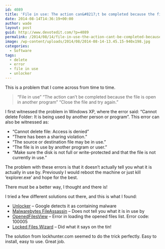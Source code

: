 ```yaml
---
id: 4089
title: 'File in use: The action can&#8217;t be completed because the file is open in another program'
date: 2014-08-14T14:36:19+00:00
author: wade
layout: post
guid: http://www.devotedit.com/?p=4089
permalink: /2014/08/14/file-in-use-the-action-cant-be-completed-because-the-file-is-open-in-another-program/
image: /wp-content/uploads/2014/08/2014-08-14-13.45.15-940x198.jpg
categories:
  - Software
tags:
  - delete
  - error
  - file in use
  - unlocker
---
```

This is a problem that I come across from time to time.

> &#8220;File in use&#8221; &#8220;The action can&#8217;t be completed because the file is open in another program&#8221; &#8220;Close the file and try again.&#8221;

I first witnessed the problem in Windows XP, where the error said: “Cannot delete Folder: It is being used by another person or program”. <!--more--> This error can also be witnessed as:

  * “Cannot delete file: Access is denied”
  * “There has been a sharing violation.”
  * “The source or destination file may be in use.”
  * “The file is in use by another program or user.”
  * “Make sure the disk is not full or write-protected and that the file is not currently in use.”

The problem with these errors is that it doesn&#8217;t actually tell you what it is actually in use by. Previously I would reboot the machine or just kill &#8216;explorer.exe&#8217; and hope for the best.

There must be a better way, I thought and there is!

I tried a few different solutions out there, and this is what I found:

  * [Unlocker](http://www.emptyloop.com/unlocker/) &#8211; Google detects it as containing malware
  * [Malwarebytes FileAssassin](http://www.malwarebytes.org/fileassassin/) &#8211; Does not tell you what it is in use by
  * [OpenedFilesView](http://www.nirsoft.net/utils/opened_files_view.html) &#8211; Error in loading the opened files list. Error code: 100005
  * [Locked Files Wizard](http://noeld.com/programs.asp?cat=misc) &#8211; Did what it says on the tin!

The solution from lockhunter.com seemed to do the trick perfectly. Easy to install, easy to use. Great job.